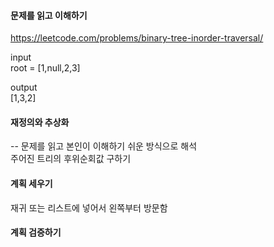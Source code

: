 #### 문제를 읽고 이해하기
https://leetcode.com/problems/binary-tree-inorder-traversal/

input</br>
root = [1,null,2,3]


output</br>
[1,3,2]


#### 재정의와 추상화<br>
-- 문제를 읽고 본인이 이해하기 쉬운 방식으로 해석<br>
주어진 트리의 후위순회값 구하기

#### 계획 세우기<br>
재귀 또는 리스트에 넣어서 왼쪽부터 방문함

#### 계획 검증하기 
